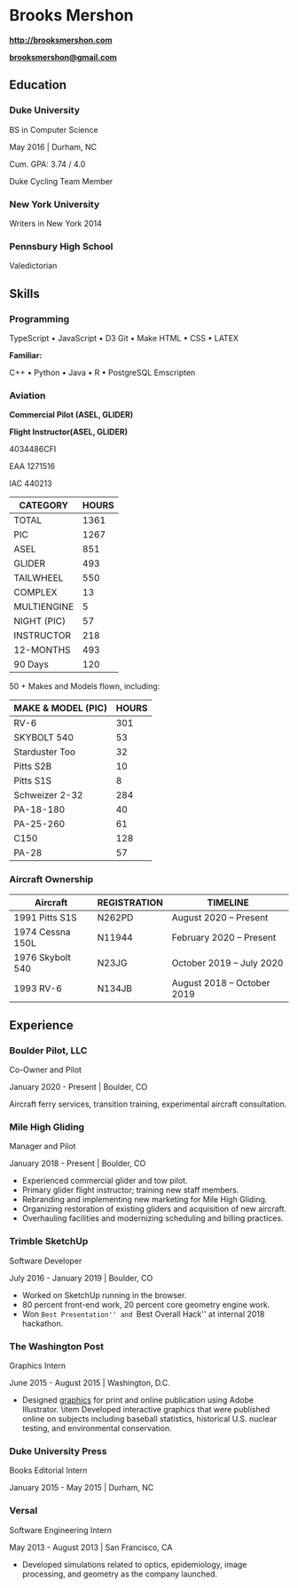 # Brooks Mershon

**http://brooksmershon.com**

**brooksmershon@gmail.com**

## Education

### Duke University
BS in Computer Science

May 2016 | Durham, NC

Cum. GPA: 3.74 / 4.0

Duke Cycling Team Member

### New York University

Writers in New York 2014

### Pennsbury High School

Valedictorian

## Skills

### Programming

TypeScript • JavaScript • D3
Git • Make
HTML • CSS • LATEX

**Familiar:**

C++ • Python • Java • R • PostgreSQL
Emscripten

### Aviation

**Commercial Pilot (ASEL, GLIDER)**

**Flight Instructor(ASEL, GLIDER)**

4034486CFI

EAA 1271516

IAC 440213

| CATEGORY  | HOURS |
| ------------- | ------------- |
| TOTAL  | 1361 |
| PIC  | 1267 |
| ASEL | 851  |
| GLIDER   | 493  |
| TAILWHEEL  | 550 |
| COMPLEX | 13  |
| MULTIENGINE | 5  |
| NIGHT (PIC)  | 57  |
| INSTRUCTOR  | 218 |
| 12-MONTHS  | 493 |
| 90 Days | 120 |

50 + Makes and Models flown, including:

| MAKE & MODEL (PIC)  | HOURS |
| ------------- | ------------- |
| RV-6  | 301 |
| SKYBOLT 540  | 53 |
| Starduster Too | 32 |
| Pitts S2B | 10  |
| Pitts S1S | 8  |
| Schweizer 2-32  | 284 |
| PA-18-180  | 40 |
| PA-25-260  | 61 |
| C150  | 128 |
| PA-28  | 57 |


### Aircraft Ownership

| Aircraft | REGISTRATION | TIMELINE |
| ----- | ---- | ---- |
| 1991 Pitts S1S | N262PD | August 2020 – Present |
| 1974 Cessna 150L |N11944 |February 2020 – Present |
| 1976 Skybolt 540 |N23JG | October 2019 – July 2020 |
| 1993 RV-6 |N134JB |August 2018 – October 2019 |

## Experience

### Boulder Pilot, LLC

Co-Owner and Pilot

January 2020 - Present | Boulder, CO

Aircraft ferry services, transition training, experimental aircraft consultation.

### Mile High Gliding

Manager and Pilot

January 2018 - Present | Boulder, CO

- Experienced commercial glider and tow pilot.
- Primary glider flight instructor; training new staff members.
- Rebranding and implementing new marketing for Mile High Gliding.
- Organizing restoration of existing gliders and acquisition of new aircraft.
- Overhauling facilities and modernizing scheduling and billing practices.

### Trimble SketchUp

Software Developer

July 2016 - January 2019 | Boulder, CO

- Worked on SketchUp running in the browser.
- 80 percent front-end work, 20 percent core geometry engine work. 
- Won ``Best Presentation'' and ``Best Overall Hack'' at internal 2018 hackathon.

### The Washington Post

Graphics Intern

June 2015 - August 2015 | Washington, D.C.

- Designed [graphics](https://github.com/bmershon/published-urls) for print and online publication using Adobe Illustrator. \item Developed interactive graphics that were published online on subjects including baseball statistics, historical U.S. nuclear testing, and environmental conservation.

### Duke University Press

Books Editorial Intern

January 2015 - May 2015 | Durham, NC

### Versal

Software Engineering Intern

May 2013 - August 2013 | San Francisco, CA

- Developed simulations related to optics, epidemiology, image processing, and geometry as the company launched.
